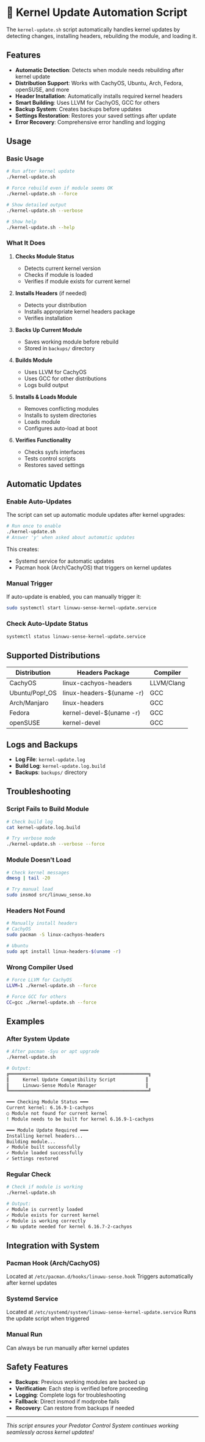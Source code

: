 # 🔄 Kernel Update Automation Script

The `kernel-update.sh` script automatically handles kernel updates by detecting changes, installing headers, rebuilding the module, and loading it.

## Features

- **Automatic Detection**: Detects when module needs rebuilding after kernel update
- **Distribution Support**: Works with CachyOS, Ubuntu, Arch, Fedora, openSUSE, and more
- **Header Installation**: Automatically installs required kernel headers
- **Smart Building**: Uses LLVM for CachyOS, GCC for others
- **Backup System**: Creates backups before updates
- **Settings Restoration**: Restores your saved settings after update
- **Error Recovery**: Comprehensive error handling and logging

## Usage

### Basic Usage
```bash
# Run after kernel update
./kernel-update.sh

# Force rebuild even if module seems OK
./kernel-update.sh --force

# Show detailed output
./kernel-update.sh --verbose

# Show help
./kernel-update.sh --help
```

### What It Does

1. **Checks Module Status**
   - Detects current kernel version
   - Checks if module is loaded
   - Verifies if module exists for current kernel

2. **Installs Headers** (if needed)
   - Detects your distribution
   - Installs appropriate kernel headers package
   - Verifies installation

3. **Backs Up Current Module**
   - Saves working module before rebuild
   - Stored in `backups/` directory

4. **Builds Module**
   - Uses LLVM for CachyOS
   - Uses GCC for other distributions
   - Logs build output

5. **Installs & Loads Module**
   - Removes conflicting modules
   - Installs to system directories
   - Loads module
   - Configures auto-load at boot

6. **Verifies Functionality**
   - Checks sysfs interfaces
   - Tests control scripts
   - Restores saved settings

## Automatic Updates

### Enable Auto-Updates
The script can set up automatic module updates after kernel upgrades:

```bash
# Run once to enable
./kernel-update.sh
# Answer 'y' when asked about automatic updates
```

This creates:
- Systemd service for automatic updates
- Pacman hook (Arch/CachyOS) that triggers on kernel updates

### Manual Trigger
If auto-update is enabled, you can manually trigger it:
```bash
sudo systemctl start linuwu-sense-kernel-update.service
```

### Check Auto-Update Status
```bash
systemctl status linuwu-sense-kernel-update.service
```

## Supported Distributions

| Distribution | Headers Package | Compiler |
|-------------|----------------|----------|
| CachyOS | linux-cachyos-headers | LLVM/Clang |
| Ubuntu/Pop!_OS | linux-headers-$(uname -r) | GCC |
| Arch/Manjaro | linux-headers | GCC |
| Fedora | kernel-devel-$(uname -r) | GCC |
| openSUSE | kernel-devel | GCC |

## Logs and Backups

- **Log File**: `kernel-update.log`
- **Build Log**: `kernel-update.log.build`
- **Backups**: `backups/` directory

## Troubleshooting

### Script Fails to Build Module
```bash
# Check build log
cat kernel-update.log.build

# Try verbose mode
./kernel-update.sh --verbose --force
```

### Module Doesn't Load
```bash
# Check kernel messages
dmesg | tail -20

# Try manual load
sudo insmod src/linuwu_sense.ko
```

### Headers Not Found
```bash
# Manually install headers
# CachyOS
sudo pacman -S linux-cachyos-headers

# Ubuntu
sudo apt install linux-headers-$(uname -r)
```

### Wrong Compiler Used
```bash
# Force LLVM for CachyOS
LLVM=1 ./kernel-update.sh --force

# Force GCC for others
CC=gcc ./kernel-update.sh --force
```

## Examples

### After System Update
```bash
# After pacman -Syu or apt upgrade
./kernel-update.sh

# Output:
╔═══════════════════════════════════════════════════╗
║     Kernel Update Compatibility Script           ║
║     Linuwu-Sense Module Manager                  ║
╚═══════════════════════════════════════════════════╝

━━━ Checking Module Status ━━━
Current kernel: 6.16.9-1-cachyos
○ Module not found for current kernel
! Module needs to be built for kernel 6.16.9-1-cachyos

━━━ Module Update Required ━━━
Installing kernel headers...
Building module...
✓ Module built successfully
✓ Module loaded successfully
✓ Settings restored
```

### Regular Check
```bash
# Check if module is working
./kernel-update.sh

# Output:
✓ Module is currently loaded
✓ Module exists for current kernel
✓ Module is working correctly
✓ No update needed for kernel 6.16.7-2-cachyos
```

## Integration with System

### Pacman Hook (Arch/CachyOS)
Located at `/etc/pacman.d/hooks/linuwu-sense.hook`
Triggers automatically after kernel updates

### Systemd Service
Located at `/etc/systemd/system/linuwu-sense-kernel-update.service`
Runs the update script when triggered

### Manual Run
Can always be run manually after kernel updates

## Safety Features

- **Backups**: Previous working modules are backed up
- **Verification**: Each step is verified before proceeding
- **Logging**: Complete logs for troubleshooting
- **Fallback**: Direct insmod if modprobe fails
- **Recovery**: Can restore from backups if needed

---

*This script ensures your Predator Control System continues working seamlessly across kernel updates!*